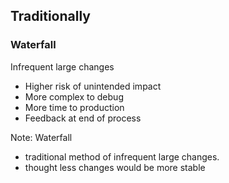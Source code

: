 ## Traditionally

### Waterfall

Infrequent large changes

* Higher risk of unintended impact
* More complex to debug
* More time to production
* Feedback at end of process

Note:
Waterfall
* traditional method of infrequent large changes.
* thought less changes would be more stable
